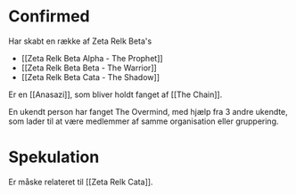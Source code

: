 # Confirmed
Har skabt en række af Zeta Relk Beta's
- [[Zeta Relk Beta Alpha - The Prophet]]
- [[Zeta Relk Beta Beta - The Warrior]]
- [[Zeta Relk Beta Cata - The Shadow]]

Er en [[Anasazi]], som bliver holdt fanget af [[The Chain]].

En ukendt person har fanget The Overmind, med hjælp fra 3 andre ukendte, som lader til at være medlemmer af samme organisation eller gruppering.

# Spekulation
Er måske relateret til [[Zeta Relk Cata]].
